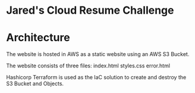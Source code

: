 # Jared's Cloud Resume Challenge

# Architecture

The website is hosted in AWS as a static website using an AWS S3 Bucket.

The website consists of three files:
    index.html
    styles.css
    error.html

Hashicorp Terraform is used as the IaC solution to create and destroy the S3 Bucket and Objects.